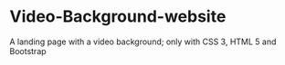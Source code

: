 # Video-Background-website
A  landing page with a video background; only with CSS 3, HTML 5 and Bootstrap
